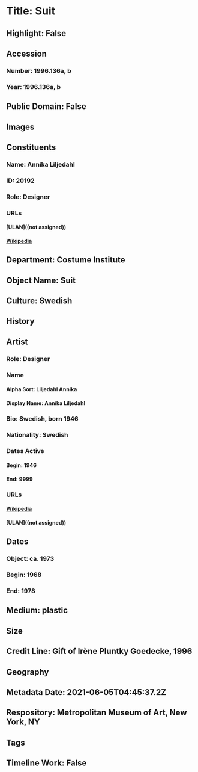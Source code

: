 # Title: Suit
## Highlight: False
## Accession
### Number: 1996.136a, b
### Year: 1996.136a, b
## Public Domain: False
## Images
## Constituents
### Name: Annika Liljedahl
### ID: 20192
### Role: Designer
### URLs
#### [ULAN]((not assigned))
#### [Wikipedia](https://www.wikidata.org/wiki/Q28025580)
## Department: Costume Institute
## Object Name: Suit
## Culture: Swedish
## History
## Artist
### Role: Designer
### Name
#### Alpha Sort: Liljedahl Annika
#### Display Name: Annika Liljedahl
### Bio: Swedish, born 1946
### Nationality: Swedish
### Dates Active
#### Begin: 1946
#### End: 9999
### URLs
#### [Wikipedia](https://www.wikidata.org/wiki/Q28025580)
#### [ULAN]((not assigned))
## Dates
### Object: ca. 1973
### Begin: 1968
### End: 1978
## Medium: plastic
## Size
## Credit Line: Gift of Irène Pluntky Goedecke, 1996
## Geography
## Metadata Date: 2021-06-05T04:45:37.2Z
## Respository: Metropolitan Museum of Art, New York, NY
## Tags
## Timeline Work: False